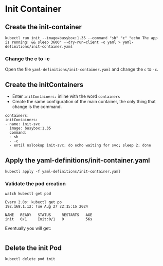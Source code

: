 # Init Container

## Create the init-container

```shell
kubectl run init --image=busybox:1.35 --command "sh" "c" "echo The app is running! && sleep 3600" --dry-run=client -o yaml > yaml-definitions/init-container.yaml
```

### Change the c to -c

Open the file `yaml-definitions/init-container.yaml` and change the `c` to `-c`.

## Create the initContainers

- Enter `initContainers:` inline with the word `containers`
- Create the same configuration of the main container, the only thing that change is the command.

```shell
containers:
initContainers:
- name: init-svc
  image: busybox:1.35
  command:
  - sh 
  - -c
  - until nslookup init-svc; do echo waiting for svc; sleep 2; done
```

## Apply the yaml-definitions/init-container.yaml

```shell
kubectl apply -f yaml-definitions/init-container.yaml
```

### Validate the pod creation

```shell
watch kubectl get pod

Every 2.0s: kubectl get po                                                                                                                  192.168.1.12: Tue Aug 27 22:15:16 2024

NAME   READY   STATUS     RESTARTS   AGE
init   0/1     Init:0/1   0          56s
```

Eventually you will get:

```shell

```

## Delete the init Pod

```shell
kubectl delete pod init
```
